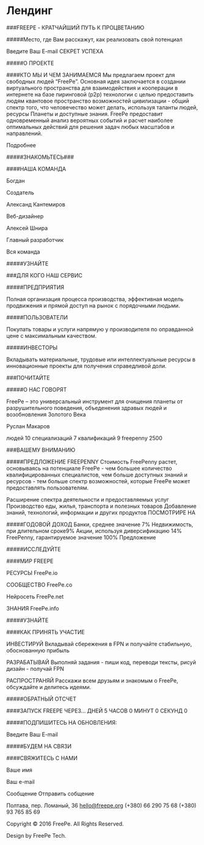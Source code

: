 # Лендинг

###FREEPE - КРАТЧАЙШИЙ ПУТЬ К ПРОЦВЕТАНИЮ

#####Место, где Вам расскажут, как реализовать свой потенциал


Введите Ваш E-mail
  СЕКРЕТ УСПЕХА
 

#####О ПРОЕКТЕ

####КТО МЫ И ЧЕМ ЗАНИМАЕМСЯ
Мы предлагаем проект для свободных людей “FreePe”. Основная идея заключается в создании виртуального пространства для взаимодействия и кооперации в интернете на базе пиринговой (p2p) технологии с целью предоставить людям квантовое пространство возможностей цивилизации - общий спектр того, что человечество может делать, используя таланты людей, ресурсы Планеты и доступные знания. FreePe предоставит одновременный анализ вероятных событий и расчет наиболее оптимальных действий для решения задач любых масштабов и направлений.

Подробнее


#####ЗНАКОМЬТЕСЬ###


####НАША КОМАНДА

Богдан

Создатель



Александ Кантемиров

Веб-дизайнер



Алексей Шнира

Главный разработчик

  
Вся команда


#####УЗНАЙТЕ

###ДЛЯ КОГО НАШ СЕРВИС

#####ПРЕДПРИЯТИЯ

Полная организация процесса производства, эффективная модель продвижения и прямой доступ на рынок с порядочными людьми.


#####ПОЛЬЗОВАТЕЛИ

Покупать товары и услуги напрямую у производителя по оправданной цене с максимальным качеством.


#####ИНВЕСТОРЫ

Вкладывать материальные, трудовые или интеллектуальные ресурсы в инновационные проекты для получения справедливой доли.

###ПОЧИТАЙТЕ

#####О НАС ГОВОРЯТ

FreePe – это универсальный инструмент для очищения планеты от разрушительного поведения, объеденения здравых людей и возобновления Золотого Века

Руслан Макаров

  
людей
10
специализаций
7
квалификаций
9
freepenny
2500

###ВАШЕМУ ВНИМАНИЮ

#####ПРЕДЛОЖЕНИЕ FREEPENNY
Стоимость FreePenny растет, основываясь на потенциале FreePe - чем большее количество квалифицированных специалистов, чем больше доступных знаний и ресурсов - тем больше спектр возможностей, которые FreePe может предоставлять пользователям.

Расширение спектра деятельности и предоставляемых услуг
Производство еды, жилья, транспорта и полезных товаров
Добавление знаний, технологий, информации и других продуктов
ПОСМОТРИРЕ НА

#####ГОДОВОЙ ДОХОД
Банки, среднее значение 7%
Недвижимость, при длительном сроке9%
Акции, используя диверсификацию 14%
FreePenny, гарантируемое значение 100%
Предложение




#####ИССЛЕДУЙТЕ

####МИР FREEPE

РЕСУРСЫ
FreePe.io


СООБЩЕСТВО
FreePe.co

Нейросеть
FreePe.net

ЗНАНИЯ
FreePe.info

#####УЗНАЙТЕ

####КАК ПРИНЯТЬ УЧАСТИЕ

ИНВЕСТИРУЙ
Вкладывай сбережения в FPN и получайте стабильную, обоснованную прибыль


РАЗРАБАТЫВАЙ
Выполняй задания - пиши код, переводи тексты, рисуй дизайн - получай FPN


РАСПРОСТРАНЯЙ
Расскажи всем друзьям и знакомым о FreePe, обсуждайте и делитесь идеями.

#####ОБРАТНЫЙ ОТСЧЕТ

####ЗАПУСК FREEPE ЧЕРЕЗ...
ДНЕЙ
5
ЧАСОВ
0
МИНУТ
0
СЕКУНД
0

#####ПОДПИШИТЕСЬ НА ОБНОВЛЕНИЯ:

Введите Ваш E-mail

#####БУДЕМ НА СВЯЗИ

####СВЯЖИТЕСЬ С НАМИ

Ваше имя
 
Ваш e-mail
 
Сообщение
 Отправить собщение
 
 
Полтава, пер. Ломаный, 36
hello@freepe.org
(+380) 66 290 75 68
(+380) 93 765 85 69

Copyright © 2016 FreePe. All Rights Reserved.

Design by FreePe Tech.


